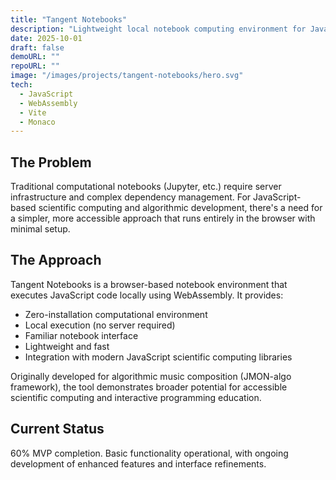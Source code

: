 ```yaml
---
title: "Tangent Notebooks"
description: "Lightweight local notebook computing environment for JavaScript, powered by WebAssembly"
date: 2025-10-01
draft: false
demoURL: ""
repoURL: ""
image: "/images/projects/tangent-notebooks/hero.svg"
tech:
  - JavaScript
  - WebAssembly
  - Vite
  - Monaco
---
```


## The Problem

Traditional computational notebooks (Jupyter, etc.) require server infrastructure and complex dependency management. For JavaScript-based scientific computing and algorithmic development, there's a need for a simpler, more accessible approach that runs entirely in the browser with minimal setup.

## The Approach

Tangent Notebooks is a browser-based notebook environment that executes JavaScript code locally using WebAssembly. It provides:

- Zero-installation computational environment
- Local execution (no server required)
- Familiar notebook interface
- Lightweight and fast
- Integration with modern JavaScript scientific computing libraries

Originally developed for algorithmic music composition (JMON-algo framework), the tool demonstrates broader potential for accessible scientific computing and interactive programming education.

## Current Status

60% MVP completion. Basic functionality operational, with ongoing development of enhanced features and interface refinements.
